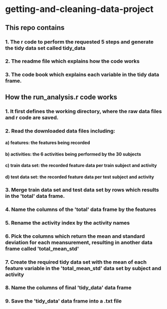 # getting-and-cleaning-data-project

## This repo contains

### 1. The r code to perform the requested 5 steps and generate the tidy data set called tidy_data
### 2. The readme file which explains how the code works
### 3. The code book which explains each variable in the tidy data frame.

## How the run_analysis.r code works

### 1. It first defines the working directory, where the raw data files and r code are saved.
### 2. Read the downloaded data files including:
####   a) features: the features being recorded
####   b) activities: the 6 activities being performed by the 30 subjects
####   c) train data set: the recorded feature data per train subject and activity
####   d) test data set: the recorded feature data per test subject and activity
### 3. Merge train data set and test data set by rows which results in the 'total' data frame.
### 4. Name the columns of the 'total' data frame by the features
### 5. Rename the activity index by the activity names
### 6. Pick the columns which return the mean and standard deviation for each meansurement, resulting in another data frame called 'total_mean_std'
### 7. Create the required tidy data set with the mean of each feature variable in the 'total_mean_std' data set by subject and activity
### 8. Name the columns of final 'tidy_data' data frame
### 9. Save the 'tidy_data' data frame into a .txt file
